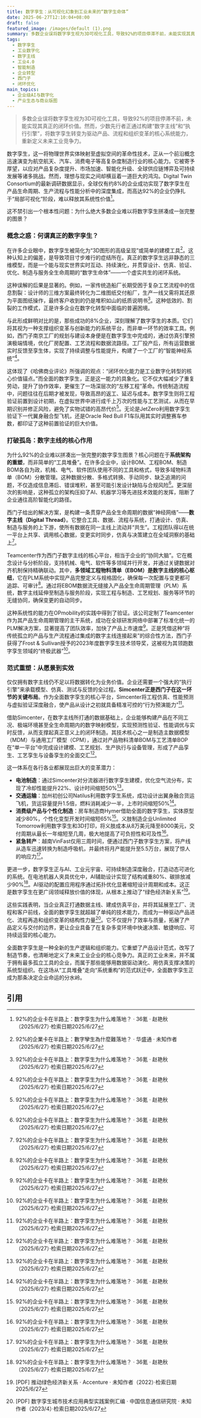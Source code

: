 ```yaml
---
title: 数字孪生：从可视化幻象到工业未来的“数字生命体”
date: 2025-06-27T12:10:04+08:00
draft: false
featured_image: /images/default (1).png
summary: 多数企业误将数字孪生视为3D可视化工具，导致92%的项目停滞不前，未能实现其真正的闭环价值。然而，少数先行者正通过构建“数字主线”和“执行引擎”，将数字孪生转变为驱动产品、流程和组织变革的核心系统能力，重新定义未来工业竞争力。这种范式转变强调系统整合而非工具堆叠，是企业实现高效、敏捷和可持续发展的关键。
tags: 
  - 数字孪生
  - 工业数字化
  - 数字主线
  - 工业4.0
  - 智能制造
  - 企业转型
  - 西门子
  - 闭环优化
main_topics: 
  - 企业级AI与数字化
  - 产业生态与商业版图
---
```


> 多数企业误将数字孪生视为3D可视化工具，导致92%的项目停滞不前，未能实现其真正的闭环价值。然而，少数先行者正通过构建“数字主线”和“执行引擎”，将数字孪生转变为驱动产品、流程和组织变革的核心系统能力，重新定义未来工业竞争力。

数字孪生，这一将物理世界实体映射至虚拟空间的革命性技术，正从一个前沿概念迅速演变为航空航天、汽车、消费电子等高复杂度制造行业的核心能力。它被寄予厚望，以应对产品复杂度提升、市场加速、智能化升级、全球供应链博弈及可持续发展等诸多挑战。然而，理想与现实之间却横亘着一道巨大的鸿沟。Digital Twin Consortium的最新调研数据显示，全球仅有约8%的企业成功实现了数字孪生在产品生命周期、生产流程与性能分析中的深度集成，而高达92%的企业仍挣扎于“局部可视化”阶段，难以释放其系统性价值[^1]。

这不禁引出一个根本性问题：为什么绝大多数企业难以将数字孪生拼凑成一张完整的图景？

### 概念之惑：何谓真正的数字孪生？

在许多企业眼中，数字孪生被简化为“3D图形的高级呈现”或简单的建模工具[^2]。这种认知上的偏差，是导致项目寸步难行的症结所在。真正的数字孪生远非静态的三维模型，而是一个能与现实世界实时互动、持续演化，并贯穿设计、仿真、验证、优化、制造与服务全生命周期的“数字生命体”——一个虚实共生的闭环系统。

这种误解的后果是显著的。例如，一家传统造船厂长期受困于复杂工艺流程中的信息割裂：设计师的三维方案最终转化为二维图纸交付船厂，生产一线又需将其还原为平面图纸操作，最终客户收到的仍是堆积如山的纸质说明书[^1]。这种低效的、割裂的工作模式，正是许多企业在数字化转型中面临的普遍困境。

与此形成鲜明对比的是，那些成功的8%企业，深刻理解了数字孪生的本质。它们将其视为一种支撑组织变革与创新能力的系统平台，而非单一环节的效率工具。例如，西门子南京工厂的规划与建设本身便是在数字孪生中完成的，通过仿真引擎预演极端情境，优化厂房配置、工艺流程和数据流路径。工厂投产后，所有运营数据实时反馈至孪生体，实现了持续调整与性能提升，构建了一个工厂的“智能神经系统”[^1]。

这体现了《哈佛商业评论》所强调的观点：“闭环优化能力是工业数字化转型的核心价值锚点。”而全面的数字孪生，正是这一能力的具象化。它不仅大幅减少了重复劳动，提升了协作效率，更催生了一场深层次的“左移工程”革命。传统制造流程中，问题往往在后期才被发现，导致高昂的返工、延迟与成本。数字孪生则将工程验证前置到设计初期，在虚拟世界中进行成千上万次的性能与工艺测试，从而在早期识别并修正风险，避免了实物试错的高昂代价[^1]。无论是JetZero利用数字孪生验证下一代翼身融合型飞机，还是Oracle Red Bull F1车队用其实时调整赛车参数，都印证了这种前置验证的巨大价值。

### 打破孤岛：数字主线的核心作用

为什么92%的企业难以拼凑出一张完整的数字孪生图景？核心问题在于**系统架构的重塑**，而非简单的“工具堆叠”。在许多企业中，设计BOM、工程BOM、制造BOM各自为政，机械、电气、软件团队使用不同的工具和格式，导致多域物料清单（BOM）分散管理。这种数据分散、多格式转换、手动同步、缺乏追溯的问题，不仅造成信息滞后、错误堆积，甚至可能引发设计缺陷与合规风险[^1]。更深层次的影响是，这种孤立的架构压抑了AI、机器学习等先进技术效能的发挥，阻断了企业通往高阶智能化的路径。

西门子给出的解决方案，是构建一条贯穿产品全生命周期的数据“神经网络”——**数字主线（Digital Thread）**。它整合工具、数据、流程与系统，打通设计、仿真、制造与服务的上下游，使所有数据在同一主线上流动并“共生”。工程团队得以在统一平台上共享、调用核心数据，变更实时同步，仿真与决策建立在全域洞察的基础上[^1]。

Teamcenter作为西门子数字主线的核心平台，相当于企业的“协同大脑”。它在概念设计与分析阶段，支持机械、电气、软件等多领域并行开发，并通过关键数据对齐机制保持精确联动。其中，**多领域工程物料清单（EBOM）是数字主线的核心枢纽**，它在PLM系统中实现产品完整定义与规格固化，确保每一次配置与变更都可追踪、可审计[^1]。通过将EBOM数据流无缝接入产品全生命周期管理（PLM）系统，数字主线延伸至制造与服务阶段，实现工程与制造、工艺规划、服务等环节的无缝协同，确保变更的自动同步。

这种系统性的能力在OPmobility的实践中得到了验证。该公司定制了Teamcenter作为其产品生命周期管理的主干系统，成功在全球研发网络中部署了标准化统一的PLM解决方案，显著提高了团队效率，加快了产品上市速度[^1]。正是凭借这种“将传统孤立的产品与生产流程通过集成的数字主线连接起来”的综合性方法，西门子获得了Frost & Sullivan授予的2023年度数字孪生技术领导奖，这被视为其领跑数字孪生领域的“终极武器”[^1]。

### 范式重塑：从愿景到实效

仅仅拥有数字主线仍不足以将数据转化为业务价值。企业还需要一个强大的“执行引擎”来承载模型、仿真、测试与反馈的全过程。**Simcenter正是西门子在这一环节的关键布局**。作为全面数字孪生的核心平台，Simcenter将工程仿真、性能预测与虚拟验证深度融合，使产品从设计之初就具备精准可控的“行为预演能力”[^1]。

借助Simcenter，在数字主线所打通的数据基础上，企业能够构建产品在不同工况、极端环境甚至全生命周期内的数字映射模型，实现预测性验证、性能调优与实时反馈，从而支撑起真正意义上的闭环制造。其技术核心之一是制造主数据模型（MDM）与通用工厂模型（CPM），通过对产品物料清单BOM与工艺清单BOP在“单一平台”中完成设计建模、工艺规划、生产执行与设备管理，形成了产品孪生、工艺孪生与设备孪生的全面交汇[^1]。

这一体系在各行各业都展现出巨大的变革潜力：

*   **电池制造**：通过Simcenter对分流器进行数字孪生建模，优化空气流分布，实现了冷却性能提升22%、设计时间缩短50%[^1]。
*   **交通运输**：加州初创公司Natilus利用数字孪生系统，成功设计出翼身融合货运飞机，货运容量提升1.5倍，燃料消耗减少一半，上市时间缩短50%[^1]。
*   **消费级产品与个性化制造**：房车制造商Hymer借助全面的数字孪生，实体原型减少80%，个性化变型开发时间缩短65%[^1]。义肢制造企业Unlimited Tomorrow利用数字孪生和3D打印，将义肢成本从8万美元降至8000美元，交付周期从最长一年缩短至几周，极大地提高了可负担性和可及性[^1]。
*   **紧急转产**：越南VinFast仅用三周时间，便通过西门子数字孪生方案，将产线从造车迅速转换为制造呼吸机，并最终将月产能提升至5.5万台，展现了惊人的响应力[^1]。

更进一步，数字孪生正与AI、工业元宇宙、可持续制造深度融合，打造动态可进化的系统。在电池机器人夹具优化中，AI辅助设计实现了结构减重80%、碳排放减少90%[^1]。AI驱动的配置应用程序通过拓扑优化显著缩短设计周期和成本。这正是数字孪生在更广阔领域释放价值的体现，从根本上推动了“绿色经济新关系”[^3]。

这些实践表明，当企业真正打通数据主线、建成仿真平台，并将其延展至工厂、流程和客户前线，全面的数字孪生就超越了单纯的技术能力，而成为一种驱动产品进化、流程再造和组织变革的结构性力量[^4]。它不仅提升了效率与质量，拓展了产品定义与交付的边界，更让企业具备了在复杂多变环境中快速决策、敏捷响应、可持续运营的核心能力。

全面数字孪生是一种全新的生产逻辑和组织能力。它重塑了产品设计范式，改写了制造节奏，也清晰地定义了未来工业企业的核心竞争力。真正的工业未来，并不属于拥有最多孤立工具的企业，而属于那些能够用数据驱动演化、用仿真支撑决策的系统型组织。在这场从“工具堆叠”走向“系统重构”的范式跃迁中，全面数字孪生正成为那条决定企业命运的分水岭。

## 引用
[^1]: 92%的企业卡在半路上：数字孪生为什么难落地？ · 36氪 · 赵艳秋（2025/6/27）·检索日期2025/6/27
[^2]: 92%的企業卡在半路上：數字孿生為什麼難落地？ · 华盛通 · 未知作者（2025/6/27）·检索日期2025/6/27
[^3]: [PDF] 推动绿色经济新关系 · Accenture · 未知作者（2022）·检索日期2025/6/27
[^4]: [PDF] 数字孪生城市技术应用典型实践案例汇编 · 中国信息通信研究院 · 未知作者（2023/4）·检索日期2025/6/27
